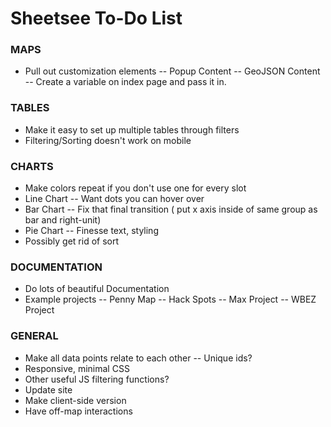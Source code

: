 # Sheetsee To-Do List

### MAPS
- Pull out customization elements
-- Popup Content
-- GeoJSON Content
-- Create a variable on index page and pass it in. 

### TABLES
- Make it easy to set up multiple tables through filters
- Filtering/Sorting doesn't work on mobile

### CHARTS
- Make colors repeat if you don't use one for every slot
- Line Chart
-- Want dots you can hover over
- Bar Chart
-- Fix that final transition ( put x axis inside of same group as bar and right-unit)
- Pie Chart
-- Finesse text, styling
- Possibly get rid of sort

### DOCUMENTATION
- Do lots of beautiful Documentation
- Example projects
-- Penny Map
-- Hack Spots
-- Max Project
-- WBEZ Project

### GENERAL
- Make all data points relate to each other
-- Unique ids?	
- Responsive, minimal CSS
- Other useful JS filtering functions?
- Update site
- Make client-side version
- Have off-map interactions

